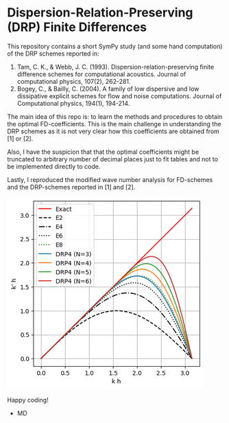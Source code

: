 # Dispersion-Relation-Preserving (DRP) Finite Differences

This repository contains a short SymPy study (and some hand computation) of the DRP schemes reported in:

1. Tam, C. K., & Webb, J. C. (1993). Dispersion-relation-preserving finite difference schemes for computational acoustics. Journal of computational physics, 107(2), 262-281. 
2. Bogey, C., & Bailly, C. (2004). A family of low dispersive and low dissipative explicit schemes for flow and noise computations. Journal of Computational physics, 194(1), 194-214. 

The main idea of this repo is: to learn the methods and procedures to obtain the optimal FD-coefficients. 
This is the main challenge in understanding the DRP schemes as it is not very clear how this coefficients are obtained from [1] or [2].

Also, I have the suspicion that that the optimal coefficients might be truncated to arbitrary number of decimal places just to fit tables and not to be implemented directly to code.

Lastly, I reproduced the modified wave number analysis for FD-schemes and the DRP-schemes reported in [1] and [2].

![Modified wave number relations](figures/DRP_vs_ExplicitFDSchemes.png)

Happy coding!
- MD
